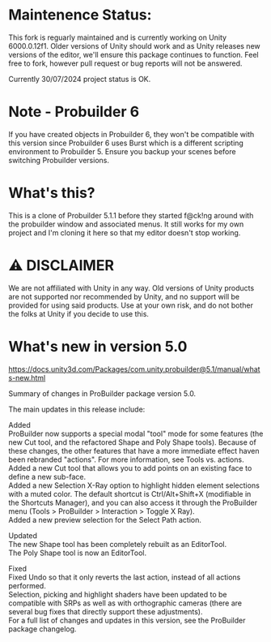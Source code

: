 # Maintenence Status:
This fork is reguarly maintained and is currently working on Unity 6000.0.12f1.
Older versions of Unity should work and as Unity releases new versions of the editor, we'll ensure this package continues to function.
Feel free to fork, however pull request or bug reports will not be answered.

Currently 30/07/2024 project status is OK.

# Note - Probuilder 6
If you have created objects in Probuilder 6, they won't be compatible with this version since Probuilder 6 uses Burst which is a different scripting environment to Probuilder 5.
Ensure you backup your scenes before switching Probuilder versions.

# What's this?
This is a clone of Probuilder 5.1.1 before they started f@ck!ng around with the probuilder window and associated menus.
It still works for my own project and I'm cloning it here so that my editor doesn't stop working.

# ⚠️ DISCLAIMER
We are not affiliated with Unity in any way. Old versions of Unity products are not supported nor recommended by Unity, and no support will be provided for using said products. Use at your own risk, and do not bother the folks at Unity if you decide to use this.

# What's new in version 5.0
https://docs.unity3d.com/Packages/com.unity.probuilder@5.1/manual/whats-new.html

Summary of changes in ProBuilder package version 5.0.

The main updates in this release include:

Added  
ProBuilder now supports a special modal "tool" mode for some features (the new Cut tool, and the refactored Shape and Poly Shape tools). Because of these changes, the other features that have a more immediate effect haven been rebranded "actions". For more information, see Tools vs. actions.  
Added a new Cut tool that allows you to add points on an existing face to define a new sub-face.  
Added a new Selection X-Ray option to highlight hidden element selections with a muted color. The default shortcut is Ctrl/Alt+Shift+X (modifiable in the Shortcuts Manager), and you can also access it through the ProBuilder menu (Tools > ProBuilder > Interaction > Toggle X Ray).  
Added a new preview selection for the Select Path action.  


Updated  
The new Shape tool has been completely rebuilt as an EditorTool.  
The Poly Shape tool is now an EditorTool.  


Fixed  
Fixed Undo so that it only reverts the last action, instead of all actions performed.  
Selection, picking and highlight shaders have been updated to be compatible with SRPs as well as with orthographic cameras (there are several bug fixes that directly support these adjustments).  
For a full list of changes and updates in this version, see the ProBuilder package changelog.  
